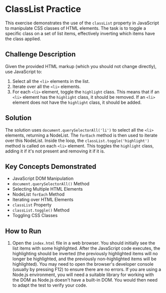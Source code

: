 # ClassList Practice

This exercise demonstrates the use of the `classList` property in JavaScript to manipulate CSS classes of HTML elements. The task is to toggle a specific class on a set of list items, effectively inverting which items have the class applied.

## Challenge Description

Given the provided HTML markup (which you should not change directly), use JavaScript to:

1. Select all the `<li>` elements in the list.
2. Iterate over all the `<li>` elements.
3. For each `<li>` element, toggle the `highlight` class.  This means that if an `<li>` element has the `highlight` class, it should be removed. If an `<li>` element does not have the `highlight` class, it should be added.

## Solution

The solution uses `document.querySelectorAll('li')` to select all the `<li>` elements, returning a NodeList.  The `forEach` method is then used to iterate over this NodeList. Inside the loop, the `classList.toggle('highlight')` method is called on each `<li>` element. This toggles the `highlight` class, adding it if it's not present and removing it if it is.

## Key Concepts Demonstrated

*   JavaScript DOM Manipulation
*   `document.querySelectorAll()` Method
*   Selecting Multiple HTML Elements
*   NodeList `forEach` Method
*   Iterating over HTML Elements
*   `classList` Property
*   `classList.toggle()` Method
*   Toggling CSS Classes

## How to Run

1.  Open the `index.html` file in a web browser. You should initially see the list items with some highlighted. After the JavaScript code executes, the highlighting should be inverted (the previously highlighted items will no longer be highlighted, and the previously non-highlighted items will be highlighted). You may need to open the browser's developer console (usually by pressing F12) to ensure there are no errors. If you are using a Node.js environment, you will need a suitable library for working with the DOM as Node.js doesn't have a built-in DOM. You would then need to adapt the test to verify your code.
